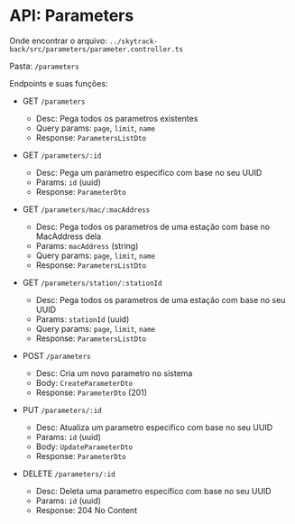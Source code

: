 # API: Parameters

Onde encontrar o arquivo: `../skytrack-back/src/parameters/parameter.controller.ts`

Pasta: `/parameters`

Endpoints e suas funções:

- GET `/parameters`
  - Desc: Pega todos os parametros existentes
  - Query params: `page`, `limit`, `name`
  - Response: `ParametersListDto`

- GET `/parameters/:id`
  - Desc: Pega um parametro especifico com base no seu UUID
  - Params: `id` (uuid)
  - Response: `ParameterDto`

- GET `/parameters/mac/:macAddress`
  - Desc: Pega todos os parametros de uma estação com base no MacAddress dela
  - Params: `macAddress` (string)
  - Query params: `page`, `limit`, `name`
  - Response: `ParametersListDto`

- GET `/parameters/station/:stationId`
  - Desc: Pega todos os parametros de uma estação com base no seu UUID
  - Params: `stationId` (uuid)
  - Query params: `page`, `limit`, `name`
  - Response: `ParametersListDto`

- POST `/parameters`
  - Desc: Cria um novo parametro no sistema
  - Body: `CreateParameterDto`
  - Response: `ParameterDto` (201)

- PUT `/parameters/:id`
  - Desc: Atualiza um parametro especifico com base no seu UUID
  - Params: `id` (uuid)
  - Body: `UpdateParameterDto`
  - Response: `ParameterDto`

- DELETE `/parameters/:id`
  - Desc: Deleta uma parametro especifico com base no seu UUID
  - Params: `id` (uuid)
  - Response: 204 No Content
